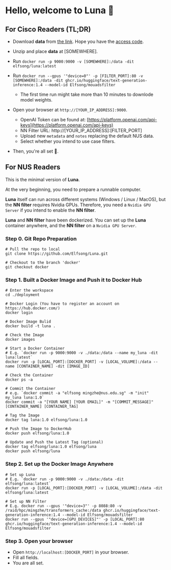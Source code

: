 # Hello, welcome to Luna 🌙

## For Cisco Readers (TL;DR)

* Download **data** from [the link](https://mynbox.nus.edu.sg/u/ttsM25_bDPCk2wz1/435f6f30-4a25-4504-b946-c2ecc5aa877c?l). Hope you have the [access code](mailto:mingzhe@nus.edu.sg).

* Unzip and place **data** at [SOMEWHERE]. 

* Run `docker run -p 9000:9000 -v [SOMEWHERE]:/data -dit elfsong/luna:latest`

* Run `docker run --gpus '"device=0"' -p [FILTER_PORT]:80 -v [SOMEWHERE]:/data -dit ghcr.io/huggingface/text-generation-inference:1.4 --model-id Elfsong/mouadsfilter`
    * The first time run might take more than 10 minutes to downlode model weights.

* Open your browser at `http://[YOUR_IP_ADDRESS]:9000`. 
    * OpenAI Token can be found at: [https://platform.openai.com/api-keys](https://platform.openai.com/api-keys)
    * NN Filter URL: http://[YOUR_IP_ADDRESS]:[FILTER_PORT]
    * Upload new `metadata` and `notes` replacing the default NUS data.
    * Select whether you intend to use case filters.

* Then, you're all set 🥳.

## For NUS Readers

This is the minimal version of **Luna**.

At the very beginning, you need to prepare a runnable computer. 

**Luna** itself can run across different systems (Windows / Linux / MacOS), but the **NN filter** requires Nvidia GPUs. Therefore, you need a `Nvidia GPU Server` if you intend to enable the **NN filter**.

**Luna** and **NN filter** have been dockerized. You can set up the **Luna** container anywhere, and the **NN filter** on a `Nvidia GPU Server`.

### Step 0. Git Repo Preparation
```shell
# Pull the repo to local
git clone https://github.com/Elfsong/Luna.git

# Checkout to the branch 'docker'
git checkout docker
```

### Step 1. Built a Docker Image and Push it to Docker Hub
```shell
# Enter the workspace
cd ./deployment

# Docker Login (You have to register an account on https://hub.docker.com/)
docker login 

# Docker Image Bulid
docker build -t luna .

# Check the Image
docker images

# Start a Docker Container
# E.g. `docker run -p 9000:9000 -v ./data:/data --name my_luna -dit luna:latest`
docker run -p [LOCAL_PORT]:[DOCKER_PORT] -v [LOCAL_VOLUME]:/data --name [CONTAINER_NAME] -dit [IMAGE_ID]

# Check the Container
docker ps -a

# Commit the Container
# e.g. `docker commit -a "elfsong mingzhe@nus.edu.sg" -m "init" my_luna luna:1.0`
docker commit -a "[YOUR NAME] [YOUR EMAIL]" -m "[COMMIT_MESSAGE]" [CONTAINER_NAME] [CONTAINER_TAG]

# Tag the Image
docker tag luna:1.0 elfsong/luna:1.0

# Push the Image to DockerHub
docker push elfsong/luna:1.0

# Update and Push the Latest Tag (optional)
docker tag elfsong/luna:1.0 elfsong/luna
docker push elfsong/luna
```

### Step 2. Set up the Docker Image Anywhere
```shell
# Set up Luna
# E.g. `docker run -p 9000:9000 -v ./data:/data -dit elfsong/luna:latest`
docker run -p [LOCAL_PORT]:[DOCKER_PORT] -v [LOCAL_VOLUME]:/data -dit elfsong/luna:latest

# Set up NN Filter
# E.g. docker run --gpus '"device=3"' -p 8088:80 -v /raid/hpc/mingzhe/transformers_cache:/data ghcr.io/huggingface/text-generation-inference:1.4 --model-id Elfsong/mouadsfilter
docker run --gpus '"device=[GPU_DEVICES]"' -p [LOCAL_PORT]:80 ghcr.io/huggingface/text-generation-inference:1.4 --model-id Elfsong/mouadsfilter
```

### Step 3. Open your browser
* Open `http://localhost:[DOCKER_PORT]` in your browser.
* Fill all fields.
* You are all set.
